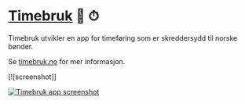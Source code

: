 # [Timebruk](https://timebruk.no) 🌱 ⏱

Timebruk utvikler en app for timeføring som er skreddersydd til norske bønder.

Se [timebruk.no](https://timebruk.no) for mer informasjon.

[![screenshot]]

[![Timebruk app screenshot](https://static.wixstatic.com/media/7e1439_c745437e89ce46888ef0e0f5c515d7f5~mv2.png/v1/fill/w_530,h_1044,al_c,q_90,usm_0.66_1.00_0.01,enc_auto/Screenshot%202023-04-16%20at%2022_02_41.png "Timebruk app screenshot")](https://timebruk.no)
